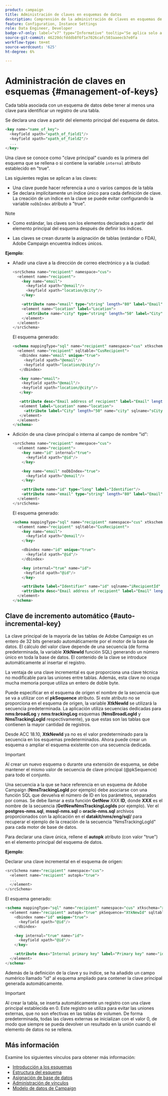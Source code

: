 ```yaml
---
product: campaign
title: Administración de claves en esquemas de datos
description: Comprensión de la administración de claves en esquemas de datos
feature: Configuration, Instance Settings
role: Data Engineer, Developer
badge-v7-only: label="v7" type="Informative" tooltip="Se aplica solo a Campaign Classic v7"
source-git-commit: 46220dcfdddb8f6f1e7026cafc503aaeecb7e0fa
workflow-type: tm+mt
source-wordcount: '625'
ht-degree: 6%

---
```



# Administración de claves en esquemas {#management-of-keys}

Cada tabla asociada con un esquema de datos debe tener al menos una clave para identificar un registro de una tabla.

Se declara una clave a partir del elemento principal del esquema de datos.

```sql
<key name="name_of_key">
  <keyfield xpath="xpath_of_field1"/>
  <keyfield xpath="xpath_of_field2"/>
  ...
</key>
```

Una clave se conoce como &quot;clave principal&quot; cuando es la primera del esquema que se rellena o si contiene la variable `internal` atributo establecido en &quot;true&quot;.


Las siguientes reglas se aplican a las claves:

* Una clave puede hacer referencia a uno o varios campos de la tabla
* Se declara implícitamente un índice único para cada definición de clave. La creación de un índice en la clave se puede evitar configurando la variable `noDbIndex` atributo a &quot;true&quot;.

>[!NOTE]
>
>* Como estándar, las claves son los elementos declarados a partir del elemento principal del esquema después de definir los índices.
>
>* Las claves se crean durante la asignación de tablas (estándar o FDA), Adobe Campaign encuentra índices únicos.

**Ejemplo**:

* Añadir una clave a la dirección de correo electrónico y a la ciudad:

  ```sql
  <srcSchema name="recipient" namespace="cus">
    <element name="recipient">
      <key name="email">
        <keyfield xpath="@email"/> 
        <keyfield xpath="location/@city"/> 
      </key>
  
      <attribute name="email" type="string" length="80" label="Email" desc="Email address of recipient"/>
      <element name="location" label="Location">
        <attribute name="city" type="string" length="50" label="City" userEnum="city"/>
      </element>
    </element>
  </srcSchema>
  ```

  El esquema generado:

  ```sql
  <schema mappingType="sql" name="recipient" namespace="cus" xtkschema="xtk:schema">  
    <element name="recipient" sqltable="CusRecipient">    
     <dbindex name="email" unique="true">      
       <keyfield xpath="@email"/>      
       <keyfield xpath="location/@city"/>    
     </dbindex>    
  
     <key name="email">      
      <keyfield xpath="@email"/>      
      <keyfield xpath="location/@city"/>    
     </key>    
  
     <attribute desc="Email address of recipient" label="Email" length="80" name="email" sqlname="sEmail" type="string"/>    
     <element label="Location" name="location">      
       <attribute label="City" length="50" name="city" sqlname="sCity" type="string" userEnum="city"/>    
     </element>  
    </element>
  </schema>
  ```

* Adición de una clave principal o interna al campo de nombre &quot;id&quot;:

  ```sql
  <srcSchema name="recipient" namespace="cus">
    <element name="recipient">
      <key name="id" internal="true">
        <keyfield xpath="@id"/> 
      </key>
  
      <key name="email" noDbIndex="true">
        <keyfield xpath="@email"/> 
      </key>
  
      <attribute name="id" type="long" label="Identifier"/>
      <attribute name="email" type="string" length="80" label="Email" desc="Email address of recipient"/>
    </element>
  </srcSchema>
  ```

  El esquema generado:

  ```sql
  <schema mappingType="sql" name="recipient" namespace="cus" xtkschema="xtk:schema">  
    <element name="recipient" sqltable="CusRecipient">    
      <key name="email">      
        <keyfield xpath="@email"/>    
      </key>    
  
      <dbindex name="id" unique="true">      
        <keyfield xpath="@id"/>    
      </dbindex>    
  
      <key internal="true" name="id">      
       <keyfield xpath="@id"/>    
      </key>    
  
      <attribute label="Identifier" name="id" sqlname="iRecipientId" type="long"/>    
      <attribute desc="Email address of recipient" label="Email" length="80" name="email" sqlname="sEmail" type="string"/>  
    </element>
  </schema>
  ```

## Clave de incremento automático {#auto-incremental-key}

La clave principal de la mayoría de las tablas de Adobe Campaign es un entero de 32 bits generado automáticamente por el motor de la base de datos. El cálculo del valor clave depende de una secuencia (de forma predeterminada, la variable **XtkNewId** función SQL) generando un número único en toda la base de datos. El contenido de la clave se introduce automáticamente al insertar el registro.

La ventaja de una clave incremental es que proporciona una clave técnica no modificable para las uniones entre tablas. Además, esta clave no ocupa mucha memoria porque utiliza un entero de doble byte.

Puede especificar en el esquema de origen el nombre de la secuencia que se va a utilizar con el **pkSequence** atributo. Si este atributo no se proporciona en el esquema de origen, la variable **XtkNewId** se utilizará la secuencia predeterminada. La aplicación utiliza secuencias dedicadas para **nms:broadLog** y **nms:trackingLog** esquemas (**NmsBroadLogId** y **NmsTrackingLogId** respectivamente), ya que estas son las tablas que contienen la mayor cantidad de registros.

Desde ACC 18.10, **XtkNewId** ya no es el valor predeterminado para la secuencia en los esquemas predeterminados. Ahora puede crear un esquema o ampliar el esquema existente con una secuencia dedicada.

>[!IMPORTANT]
>
>Al crear un nuevo esquema o durante una extensión de esquema, se debe mantener el mismo valor de secuencia de clave principal (@pkSequence) para todo el conjunto.

Una secuencia a la que se hace referencia en un esquema de Adobe Campaign (**NmsTrackingLogId** por ejemplo) debe asociarse con una función SQL que devuelva el número de ID en los parámetros, separados por comas. Se debe llamar a esta función **GetNew** XXX **ID**, donde **XXX** es el nombre de la secuencia (**GetNewNmsTrackingLogIds** por ejemplo). Ver el **postgres-nms.sql**, **mssql-nms.sql** o **oracle-nms.sql** archivos proporcionados con la aplicación en el **datakit/nms/eng/sql/** para recuperar el ejemplo de la creación de la secuencia &quot;NmsTrackingLogId&quot; para cada motor de base de datos.

Para declarar una clave única, rellene el **autopk** atributo (con valor &quot;true&quot;) en el elemento principal del esquema de datos.

**Ejemplo**:

Declarar una clave incremental en el esquema de origen:

```sql
<srcSchema name="recipient" namespace="cus">
  <element name="recipient" autopk="true">
  ...
  </element>
</srcSchema>
```

El esquema generado:

```sql
<schema mappingType="sql" name="recipient" namespace="cus" xtkschema="xtk:schema">  
  <element name="recipient" autopk="true" pkSequence="XtkNewId" sqltable="CusRecipient"> 
    <dbindex name="id" unique="true">
      <keyfield xpath="@id"/>
    </dbindex>

    <key internal="true" name="id">
      <keyfield xpath="@id"/>
    </key>

    <attribute desc="Internal primary key" label="Primary key" name="id" sqlname="iRecipientId" type="long"/>
  </element>
</schema>
```

Además de la definición de la clave y su índice, se ha añadido un campo numérico llamado &quot;id&quot; al esquema ampliado para contener la clave principal generada automáticamente.

>[!IMPORTANT]
>
>Al crear la tabla, se inserta automáticamente un registro con una clave principal establecida en 0. Este registro se utiliza para evitar las uniones externas, que no son efectivas en las tablas de volumen. De forma predeterminada, todas las claves externas se inicializan con el valor 0, de modo que siempre se pueda devolver un resultado en la unión cuando el elemento de datos no se rellena.


## Más información

Examine los siguientes vínculos para obtener más información:

* [Introducción a los esquemas](about-schema-reference.md)
* [Estructura del esquema](schema-structure.md)
* [Asignación de base de datos](database-mapping.md)
* [Administración de vínculos](database-links.md)
* [Modelo de datos de Campaign](about-data-model.md)